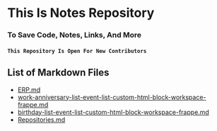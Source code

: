 # This Is Notes Repository
### To Save Code, Notes, Links, And More

#### ``` This Repository Is Open For New Contributors ```

## List of Markdown Files
- [ERP.md](./ERP.md)
- [work-anniversary-list-event-list-custom-html-block-workspace-frappe.md](./work-anniversary-list-event-list-custom-html-block-workspace-frappe.md)
- [birthday-list-event-list-custom-html-block-workspace-frappe.md](./birthday-list-event-list-custom-html-block-workspace-frappe.md)
- [Repositories.md](./Repositories.md)

